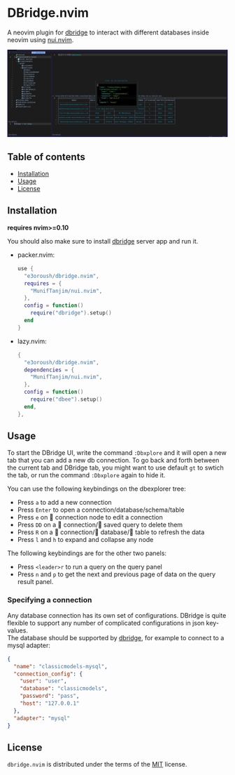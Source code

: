 # DBridge.nvim

A neovim plugin for [dbridge](https://github.com/e3oroush/dbridge) to interact with different databases inside neovim using [nui.nvim](https://github.com/MunifTanjim/nui.nvim).

![Screenshot](assets/mysql-employees.png)

## Table of contents

- [Installation](#installation)
- [Usage](#usage)
- [License](#license)

## Installation

**requires nvim>=0.10**

You should also make sure to install [dbridge](https://github.com/e3oroush/dbridge) server app and run it.

- packer.nvim:

  ```lua
  use {
    "e3oroush/dbridge.nvim",
    requires = {
      "MunifTanjim/nui.nvim",
    },
    config = function()
      require("dbridge").setup()
    end
  }
  ```

- lazy.nvim:

  ```lua
  {
    "e3oroush/dbridge.nvim",
    dependencies = {
      "MunifTanjim/nui.nvim",
    },
    config = function()
      require("dbee").setup()
    end,
  },
  ```

## Usage

To start the DBridge UI, write the command `:Dbxplore` and it will open a new tab that you can add a new db connection. To go back and forth between the current tab and DBridge tab, you might want to use default `gt` to swtich the tab, or run the command `:Dbxplore` again to hide it.

You can use the following keybindings on the dbexplorer tree:

- Press `a` to add a new connection
- Press `Enter` to open a connection/database/schema/table
- Press `e` on 󱘖 connection node to edit a connection
- Press `DD` on a 󱘖 connection/ saved query to delete them
- Press `R` on a 󱘖 connection/ database/ table to refresh the data
- Press `l` and `h` to expand and collapse any node

The following keybindings are for the other two panels:

- Press `<leader>r` to run a query on the query panel
- Press `n` and `p` to get the next and previous page of data on the query result panel.

### Specifying a connection

Any database connection has its own set of configurations. DBridge is quite flexible to support any number of complicated configurations in json key-values.  
The database should be supported by [dbridge](https://github.com/e3oroush/dbridge), for example to connect to a mysql adapter:

```json
{
  "name": "classicmodels-mysql",
  "connection_config": {
    "user": "user",
    "database": "classicmodels",
    "password": "pass",
    "host": "127.0.0.1"
  },
  "adapter": "mysql"
}
```

## License

`dbridge.nvim` is distributed under the terms of the [MIT](https://spdx.org/licenses/MIT.html) license.
